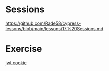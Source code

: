 # Sessions

<https://github.com/Rade58/cypress-lessons/blob/main/lessons/17.%20Sessions.md>

# Exercise

[jwt cookie](/cypress/e2e/07-seventh/1-session-spec.cy.js)